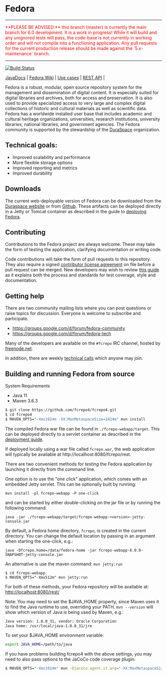 

# Fedora
---
<div style="color:red">
**PLEASE BE ADVISED:**  this branch (master) is currently the main branch for 6.0 development. It is a  work in progress!  
While it will build and any unignored tests will pass, the code-base is not currently in working order and will not 
compile into a functioning application. Any pull requests for the current production release should be made against 
the `5.x-maintenance` branch.
</div>

---

[![Build Status](https://travis-ci.com/fcrepo4/fcrepo4.svg?branch=master)](https://travis-ci.com/fcrepo4/fcrepo4)

[JavaDocs](http://docs.fcrepo.org/) | 
[Fedora Wiki](https://wiki.duraspace.org/display/FF) | 
[Use cases](https://wiki.duraspace.org/display/FF/Use+Cases) |
[REST API](https://wiki.duraspace.org/display/FEDORA5x/RESTful+HTTP+API) |

Fedora is a robust, modular, open source repository system for the management and dissemination of digital content.
It is especially suited for digital libraries and archives, both for access and preservation. It is also used to
provide specialized access to very large and complex digital collections of historic and cultural materials as well
as scientific data. Fedora has a worldwide installed user base that includes academic and cultural heritage
organizations, universities, research institutions, university libraries, national libraries, and government agencies.
The Fedora community is supported by the stewardship of the [DuraSpace](http://www.duraspace.org) organization.

## Technical goals:
* Improved scalability and performance
* More flexible storage options
* Improved reporting and metrics
* Improved durability

## Downloads

The current web-deployable version of Fedora can be downloaded from the [Duraspace website](https://wiki.duraspace.org/display/FF/Downloads)
or from [Github](https://github.com/fcrepo4/fcrepo4/releases). These artifacts can be deployed directly in a Jetty or Tomcat container
as described in the guide to [deploying Fedora](https://wiki.duraspace.org/display/FEDORA5x/Deploying+Fedora+-+Complete+Guide).

## Contributing

Contributions to the Fedora project are always welcome. These may take the form of testing the application, clarifying documentation
or writing code.

Code contributions will take the form of pull requests to this repository. They also require a signed
[contributor license agreement](https://wiki.duraspace.org/display/DSP/Contributor+License+Agreements) on file before
a pull request can be merged. New developers may wish to review [this guide](https://wiki.duraspace.org/display/FF/Guide+for+New+Developers)
as it explains both the process and standards for test coverage, style and documentation.

## Getting help

There are two community mailing lists where you can post questions or raise topics for discussion. Everyone is
welcome to subscribe and participate.

* https://groups.google.com/d/forum/fedora-community
* https://groups.google.com/d/forum/fedora-tech

Many of the developers are available on the `#fcrepo` IRC channel, hosted by [freenode.net](http://webchat.freenode.net).

In addition, there are weekly [technical calls](https://wiki.duraspace.org/display/FF/Meetings) which anyone may join.

## Building and running Fedora from source

System Requirements
* Java 11
* Maven 3.6.3

```bash
$ git clone https://github.com/fcrepo4/fcrepo4.git
$ cd fcrepo4
$ MAVEN_OPTS="-Xmx1024m -XX:MaxMetaspaceSize=1024m" mvn install
```

The compiled Fedora war file can be found in `./fcrepo-webapp/target`. This can be deployed directly to a servlet container as
described in the [deployment guide](https://wiki.duraspace.org/display/FEDORA5x/Deploying+Fedora+-+Complete+Guide).


If deployed locally using a war file called `fcrepo.war`, the web application will typically be available at
http://localhost:8080/fcrepo/rest.

There are two convenient methods for *testing* the Fedora application by launching it directly from the command line.

One option is to use the "one click" application, which comes with an embedded Jetty servlet. This can be optionally built by running:

    mvn install -pl fcrepo-webapp -P one-click

and can be started by either double-clicking on the jar file or by running the following command:

    java -jar ./fcrepo-webapp/target/fcrepo-webapp-<version>-jetty-console.jar

By default, a Fedora home directory, `fcrepo`, is created in the current directory. You can change the default location by passing in an argument when starting the one-click, e.g.:

    java -Dfcrepo.home=/data/fedora-home -jar fcrepo-webapp-6.0.0-SNAPSHOT-jetty-console.jar

An alternative is use the maven command: `mvn jetty:run`

```
$ cd fcrepo-webapp
$ MAVEN_OPTS="-Xmx512m" mvn jetty:run
```

For both of these methods, your Fedora repository will be available at: [http://localhost:8080/rest/](http://localhost:8080/rest/)

Note: You may need to set the $JAVA_HOME property, since Maven uses it to find the Java runtime to use, overriding your PATH.
`mvn --version` will show which version of Java is being used by Maven, e.g.:

```bash
Java version: 1.8.0_31, vendor: Oracle Corporation
Java home: /usr/local/java-1.8.0_31/jre
```

To set your $JAVA_HOME environment variable:

```bash
export JAVA_HOME=/path/to/java
```

If you have problems building fcrepo4 with the above settings, you may need to also pass
options to the JaCoCo code coverage plugin:

```bash
$ MAVEN_OPTS="-Xmx1024m" mvn -Djacoco.agent.it.arg="-XX:MaxMetaspaceSize=1024m -Xmx1024m" -Djacoco.agent.ut.arg="-XX:MaxMetaspaceSize=1024m -Xmx1024m"  clean install
```


